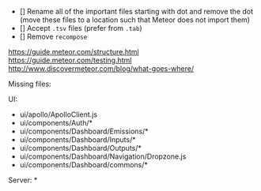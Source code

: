 - [] Rename all of the important files starting with dot and remove the dot (move these files to a location such that Meteor does not import them)
- [] Accept `.tsv` files (prefer from `.tab`)
- [] Remove `recompose`

https://guide.meteor.com/structure.html
https://guide.meteor.com/testing.html
http://www.discovermeteor.com/blog/what-goes-where/


Missing files:

UI: 
- ui/apollo/ApolloClient.js
- ui/components/Auth/*
- ui/components/Dashboard/Emissions/*
- ui/components/Dashboard/Inputs/*
- ui/components/Dashboard/Outputs/*
- ui/components/Dashboard/Navigation/Dropzone.js
- ui/components/Dashboard/commons/*

Server: *

